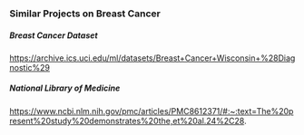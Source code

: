 ### Similar Projects on Breast Cancer
##### Breast Cancer Dataset
https://archive.ics.uci.edu/ml/datasets/Breast+Cancer+Wisconsin+%28Diagnostic%29
##### National Library of Medicine
https://www.ncbi.nlm.nih.gov/pmc/articles/PMC8612371/#:~:text=The%20present%20study%20demonstrates%20the,et%20al.24%2C28.

